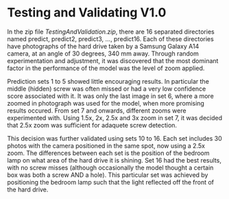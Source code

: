 # Testing and Validating V1.0

In the zip file *TestingAndValidation.zip*, there are 16 separated directories 
named predict, predict2, predict3, ..., predict16. Each of these directories have 
photographs of the hard drive taken by a Samsung Galaxy A14 camera, at an angle of 
30 degrees, 340 mm away. Through random experimentation and adjustment, it was 
discovered that the most dominant factor in the performance of the model was the 
level of zoom applied. 

Prediction sets 1 to 5 showed little encouraging results. In particular the middle 
(hidden) screw was often missed or had a very low confidence score associated with
it. It was only the last image in set 6, where a more zoomed in photograph was used 
for the model, when more promising results occured. From set 7 and onwards, 
different zooms were experimented with. Using 1.5x, 2x, 2.5x and 3x zoom in set 7, 
it was decided that 2.5x zoom was sufficient for adaquete screw detection. 

This decision was further validated using sets 10 to 16. Each set includes 30 
photos with the camera positioned in the same spot, now using a 2.5x zoom. The 
differences between each set is the position of the bedroom lamp on what area 
of the hard drive it is shining. Set 16 had the best results, with no screw misses
(although occasionally the model thought a certain box was both a screw AND a hole).
This particular set was achieved by positioning the bedroom lamp such that the 
light reflected off the front of the hard drive.